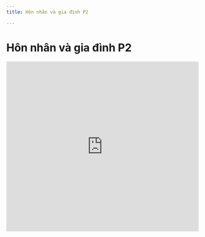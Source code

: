```yaml
---
title: Hôn nhân và gia đình P2

---
```


# Hôn nhân và gia đình P2


<iframe width="100%" height="444" src="https://www.youtube.com/embed/9fAifjbkIlI?si=ZpNa_qIY9AhX52p7" title="YouTube video player" frameborder="0" allow="accelerometer; autoplay; clipboard-write; encrypted-media; gyroscope; picture-in-picture; web-share" allowfullscreen></iframe>
